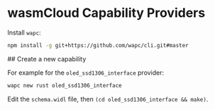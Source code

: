 # wasmCloud Capability Providers

Install `wapc`:

```sh
npm install -g git+https://github.com/wapc/cli.git#master
```

## Create a new capability

For example for the `oled_ssd1306_interface` provider:

```sh
wapc new rust oled_ssd1306_interface
```

Edit the `schema.widl` file, then `(cd oled_ssd1306_interface && make)`.

